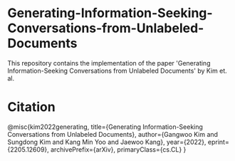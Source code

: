 # Generating-Information-Seeking-Conversations-from-Unlabeled-Documents

This repository contains the implementation of the paper 'Generating Information-Seeking Conversations from Unlabeled Documents' by Kim et. al.

# Citation

@misc{kim2022generating,
      title={Generating Information-Seeking Conversations from Unlabeled Documents}, 
      author={Gangwoo Kim and Sungdong Kim and Kang Min Yoo and Jaewoo Kang},
      year={2022},
      eprint={2205.12609},
      archivePrefix={arXiv},
      primaryClass={cs.CL}
}
